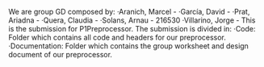 We are group GD composed by:
  ·Aranich, Marcel   - 
  ·García, David     -
  ·Prat, Ariadna     -
  ·Quera, Claudia    -
  ·Solans, Arnau     - 216530
  ·Villarino, Jorge  -
This is the submission for P1Preprocessor.
The submission is divided in:
  ·Code: Folder which contains all code and headers for our preprocessor.
  ·Documentation: Folder which contains the group worksheet and design document of our preprocessor.
